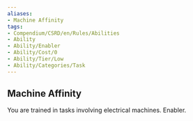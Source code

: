 ```yaml
---
aliases:
- Machine Affinity
tags:
- Compendium/CSRD/en/Rules/Abilities
- Ability
- Ability/Enabler
- Ability/Cost/0
- Ability/Tier/Low
- Ability/Categories/Task
---
```


  
## Machine Affinity  
You are trained in tasks involving electrical machines. Enabler.